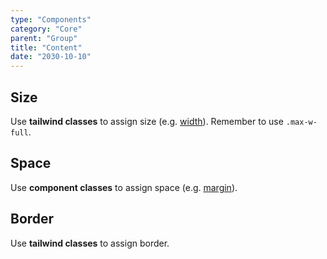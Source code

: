 ```yaml
---
type: "Components"
category: "Core"
parent: "Group"
title: "Content"
date: "2030-10-10"
---
```


## Size

Use **tailwind classes** to assign size (e.g. [width](https://tailwindcss.com/docs/width)). Remember to use `.max-w-full`.

<demo>
  <demovanilla src="vanilla/components/core/group/size">
  </demovanilla>
</demo>

## Space

Use **component classes** to assign space (e.g. [margin](https://tailwindcss.com/docs/margin)).

<demo>
  <demovanilla src="vanilla/components/core/group/space">
  </demovanilla>
</demo>

<demo>
  <demovanilla src="vanilla/components/core/group/space-vertical">
  </demovanilla>
</demo>

## Border

Use **tailwind classes** to assign border.

<demo>
  <demovanilla src="vanilla/components/core/group/border">
  </demovanilla>
</demo>

<demo>
  <demovanilla src="vanilla/components/core/group/border-vertical">
  </demovanilla>
</demo>
